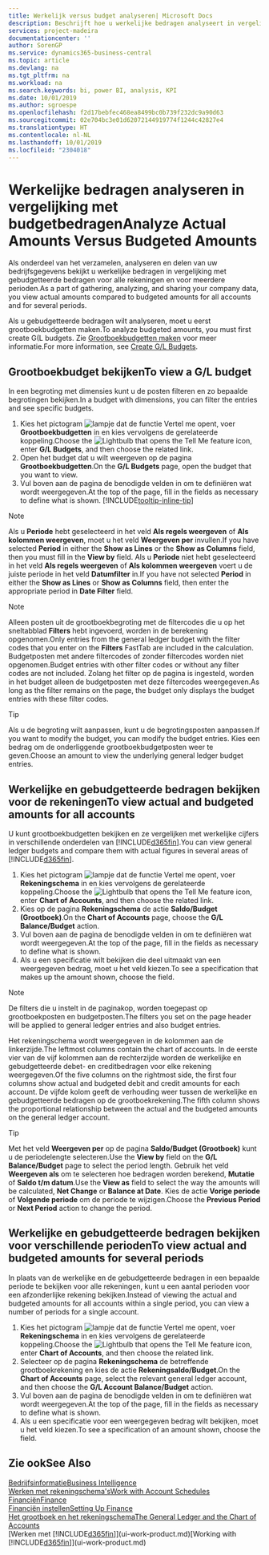 ```yaml
---
title: Werkelijk versus budget analyseren| Microsoft Docs
description: Beschrijft hoe u werkelijke bedragen analyseert in vergelijking met budgetbedragen.
services: project-madeira
documentationcenter: ''
author: SorenGP
ms.service: dynamics365-business-central
ms.topic: article
ms.devlang: na
ms.tgt_pltfrm: na
ms.workload: na
ms.search.keywords: bi, power BI, analysis, KPI
ms.date: 10/01/2019
ms.author: sgroespe
ms.openlocfilehash: f2d17bebfec468ea8499bc0b739f232dc9a90d63
ms.sourcegitcommit: 02e704bc3e01d62072144919774f1244c42827e4
ms.translationtype: HT
ms.contentlocale: nl-NL
ms.lasthandoff: 10/01/2019
ms.locfileid: "2304018"
---
```

# <a name="analyze-actual-amounts-versus-budgeted-amounts"></a><span data-ttu-id="f947b-103">Werkelijke bedragen analyseren in vergelijking met budgetbedragen</span><span class="sxs-lookup"><span data-stu-id="f947b-103">Analyze Actual Amounts Versus Budgeted Amounts</span></span>
<span data-ttu-id="f947b-104">Als onderdeel van het verzamelen, analyseren en delen van uw bedrijfsgegevens bekijkt u werkelijke bedragen in vergelijking met gebudgetteerde bedragen voor alle rekeningen en voor meerdere perioden.</span><span class="sxs-lookup"><span data-stu-id="f947b-104">As a part of gathering, analyzing, and sharing your company data, you view actual amounts compared to budgeted amounts for all accounts and for several periods.</span></span>

<span data-ttu-id="f947b-105">Als u gebudgetteerde bedragen wilt analyseren, moet u eerst grootboekbudgetten maken.</span><span class="sxs-lookup"><span data-stu-id="f947b-105">To analyze budgeted amounts, you must first create G(L budgets.</span></span> <span data-ttu-id="f947b-106">Zie [Grootboekbudgetten maken](finance-how-create-budgets.md) voor meer informatie.</span><span class="sxs-lookup"><span data-stu-id="f947b-106">For more information, see [Create G/L Budgets](finance-how-create-budgets.md).</span></span>

## <a name="to-view-a-gl-budget"></a><span data-ttu-id="f947b-107">Grootboekbudget bekijken</span><span class="sxs-lookup"><span data-stu-id="f947b-107">To view a G/L budget</span></span>
<span data-ttu-id="f947b-108">In een begroting met dimensies kunt u de posten filteren en zo bepaalde begrotingen bekijken.</span><span class="sxs-lookup"><span data-stu-id="f947b-108">In a budget with dimensions, you can filter the entries and see specific budgets.</span></span>

1. <span data-ttu-id="f947b-109">Kies het pictogram ![lampje dat de functie Vertel me opent](media/ui-search/search_small.png "Vertel me wat u wilt doen"), voer **Grootboekbudgetten** in en kies vervolgens de gerelateerde koppeling.</span><span class="sxs-lookup"><span data-stu-id="f947b-109">Choose the ![Lightbulb that opens the Tell Me feature](media/ui-search/search_small.png "Tell me what you want to do") icon, enter **G/L Budgets**, and then choose the related link.</span></span>
2. <span data-ttu-id="f947b-110">Open het budget dat u wilt weergeven op de pagina **Grootboekbudgetten**.</span><span class="sxs-lookup"><span data-stu-id="f947b-110">On the **G/L Budgets** page, open the budget that you want to view.</span></span>  
3. <span data-ttu-id="f947b-111">Vul boven aan de pagina de benodigde velden in om te definiëren wat wordt weergegeven.</span><span class="sxs-lookup"><span data-stu-id="f947b-111">At the top of the page, fill in the fields as necessary to define what is shown.</span></span> [!INCLUDE[tooltip-inline-tip](includes/tooltip-inline-tip_md.md)]

> [!NOTE]  
>   <span data-ttu-id="f947b-112">Als u **Periode** hebt geselecteerd in het veld **Als regels weergeven** of **Als kolommen weergeven**, moet u het veld **Weergeven per** invullen.</span><span class="sxs-lookup"><span data-stu-id="f947b-112">If you have selected **Period** in either the **Show as Lines** or the **Show as Columns** field, then you must fill in the **View by** field.</span></span> <span data-ttu-id="f947b-113">Als u **Periode** niet hebt geselecteerd in het veld **Als regels weergeven** of **Als kolommen weergeven** voert u de juiste periode in het veld **Datumfilter** in.</span><span class="sxs-lookup"><span data-stu-id="f947b-113">If you have not selected **Period** in either the **Show as Lines** or **Show as Columns** field, then enter the appropriate period in **Date Filter** field.</span></span>  

> [!NOTE]  
>   <span data-ttu-id="f947b-114">Alleen posten uit de grootboekbegroting met de filtercodes die u op het sneltabblad **Filters** hebt ingevoerd, worden in de berekening opgenomen.</span><span class="sxs-lookup"><span data-stu-id="f947b-114">Only entries from the general ledger budget with the filter codes that you enter on the **Filters** FastTab are included in the calculation.</span></span> <span data-ttu-id="f947b-115">Budgetposten met andere filtercodes of zonder filtercodes worden niet opgenomen.</span><span class="sxs-lookup"><span data-stu-id="f947b-115">Budget entries with other filter codes or without any filter codes are not included.</span></span> <span data-ttu-id="f947b-116">Zolang het filter op de pagina is ingesteld, worden in het budget alleen de budgetposten met deze filtercodes weergegeven.</span><span class="sxs-lookup"><span data-stu-id="f947b-116">As long as the filter remains on the page, the budget only displays the budget entries with these filter codes.</span></span>  

> [!TIP]  
>   <span data-ttu-id="f947b-117">Als u de begroting wilt aanpassen, kunt u de begrotingsposten aanpassen.</span><span class="sxs-lookup"><span data-stu-id="f947b-117">If you want to modify the budget, you can modify the budget entries.</span></span> <span data-ttu-id="f947b-118">Kies een bedrag om de onderliggende grootboekbudgetposten weer te geven.</span><span class="sxs-lookup"><span data-stu-id="f947b-118">Choose an amount to view the underlying general ledger budget entries.</span></span>

## <a name="to-view-actual-and-budgeted-amounts-for-all-accounts"></a><span data-ttu-id="f947b-119">Werkelijke en gebudgetteerde bedragen bekijken voor de rekeningen</span><span class="sxs-lookup"><span data-stu-id="f947b-119">To view actual and budgeted amounts for all accounts</span></span>  
<span data-ttu-id="f947b-120">U kunt grootboekbudgetten bekijken en ze vergelijken met werkelijke cijfers in verschillende onderdelen van [!INCLUDE[d365fin](includes/d365fin_md.md)].</span><span class="sxs-lookup"><span data-stu-id="f947b-120">You can view general ledger budgets and compare them with actual figures in several areas of [!INCLUDE[d365fin](includes/d365fin_md.md)].</span></span>

1. <span data-ttu-id="f947b-121">Kies het pictogram ![lampje dat de functie Vertel me opent](media/ui-search/search_small.png "Vertel me wat u wilt doen"), voer **Rekeningschema** in en kies vervolgens de gerelateerde koppeling.</span><span class="sxs-lookup"><span data-stu-id="f947b-121">Choose the ![Lightbulb that opens the Tell Me feature](media/ui-search/search_small.png "Tell me what you want to do") icon, enter **Chart of Accounts**, and then choose the related link.</span></span>  
2. <span data-ttu-id="f947b-122">Kies op de pagina **Rekeningschema** de actie **Saldo/Budget (Grootboek)**.</span><span class="sxs-lookup"><span data-stu-id="f947b-122">On the **Chart of Accounts** page, choose the **G/L Balance/Budget** action.</span></span>
3. <span data-ttu-id="f947b-123">Vul boven aan de pagina de benodigde velden in om te definiëren wat wordt weergegeven.</span><span class="sxs-lookup"><span data-stu-id="f947b-123">At the top of the page, fill in the fields as necessary to define what is shown.</span></span>  
4. <span data-ttu-id="f947b-124">Als u een specificatie wilt bekijken die deel uitmaakt van een weergegeven bedrag, moet u het veld kiezen.</span><span class="sxs-lookup"><span data-stu-id="f947b-124">To see a specification that makes up the amount shown, choose the field.</span></span>  

> [!NOTE]  
>   <span data-ttu-id="f947b-125">De filters die u instelt in de paginakop, worden toegepast op grootboekposten en budgetposten.</span><span class="sxs-lookup"><span data-stu-id="f947b-125">The filters you set on the page header will be applied to general ledger entries and also budget entries.</span></span>

<span data-ttu-id="f947b-126">Het rekeningschema wordt weergegeven in de kolommen aan de linkerzijde.</span><span class="sxs-lookup"><span data-stu-id="f947b-126">The leftmost columns contain the chart of accounts.</span></span> <span data-ttu-id="f947b-127">In de eerste vier van de vijf kolommen aan de rechterzijde worden de werkelijke en gebudgetteerde debet- en creditbedragen voor elke rekening weergegeven.</span><span class="sxs-lookup"><span data-stu-id="f947b-127">Of the five columns on the rightmost side, the first four columns show actual and budgeted debit and credit amounts for each account.</span></span> <span data-ttu-id="f947b-128">De vijfde kolom geeft de verhouding weer tussen de werkelijke en gebudgetteerde bedragen op de grootboekrekening.</span><span class="sxs-lookup"><span data-stu-id="f947b-128">The fifth column shows the proportional relationship between the actual and the budgeted amounts on the general ledger account.</span></span>  

> [!TIP]  
>   <span data-ttu-id="f947b-129">Met het veld **Weergeven per** op de pagina **Saldo/Budget (Grootboek)** kunt u de periodelengte selecteren.</span><span class="sxs-lookup"><span data-stu-id="f947b-129">Use the **View by** field on the **G/L Balance/Budget** page to select the period length.</span></span> <span data-ttu-id="f947b-130">Gebruik het veld **Weergeven als** om te selecteren hoe bedragen worden berekend, **Mutatie** of **Saldo t/m datum**.</span><span class="sxs-lookup"><span data-stu-id="f947b-130">Use the **View as** field to select the way the amounts will be calculated, **Net Change** or **Balance at Date**.</span></span> <span data-ttu-id="f947b-131">Kies de actie **Vorige periode** of **Volgende periode** om de periode te wijzigen.</span><span class="sxs-lookup"><span data-stu-id="f947b-131">Choose the **Previous Period** or **Next Period** action to change the period.</span></span>  

## <a name="to-view-actual-and-budgeted-amounts-for-several-periods"></a><span data-ttu-id="f947b-132">Werkelijke en gebudgetteerde bedragen bekijken voor verschillende perioden</span><span class="sxs-lookup"><span data-stu-id="f947b-132">To view actual and budgeted amounts for several periods</span></span>  
<span data-ttu-id="f947b-133">In plaats van de werkelijke en de gebudgetteerde bedragen in een bepaalde periode te bekijken voor alle rekeningen, kunt u een aantal perioden voor een afzonderlijke rekening bekijken.</span><span class="sxs-lookup"><span data-stu-id="f947b-133">Instead of viewing the actual and budgeted amounts for all accounts within a single period, you can view a number of periods for a single account.</span></span>  

1. <span data-ttu-id="f947b-134">Kies het pictogram ![lampje dat de functie Vertel me opent](media/ui-search/search_small.png "Vertel me wat u wilt doen"), voer **Rekeningschema** in en kies vervolgens de gerelateerde koppeling.</span><span class="sxs-lookup"><span data-stu-id="f947b-134">Choose the ![Lightbulb that opens the Tell Me feature](media/ui-search/search_small.png "Tell me what you want to do") icon, enter **Chart of Accounts**, and then choose the related link.</span></span>  
2. <span data-ttu-id="f947b-135">Selecteer op de pagina **Rekeningschema** de betreffende grootboekrekening en kies de actie **Rekeningsaldo/Budget**.</span><span class="sxs-lookup"><span data-stu-id="f947b-135">On the **Chart of Accounts** page, select the relevant general ledger account, and then choose the **G/L Account Balance/Budget** action.</span></span>  
3. <span data-ttu-id="f947b-136">Vul boven aan de pagina de benodigde velden in om te definiëren wat wordt weergegeven.</span><span class="sxs-lookup"><span data-stu-id="f947b-136">At the top of the page, fill in the fields as necessary to define what is shown.</span></span>   
4. <span data-ttu-id="f947b-137">Als u een specificatie voor een weergegeven bedrag wilt bekijken, moet u het veld kiezen.</span><span class="sxs-lookup"><span data-stu-id="f947b-137">To see a specification of an amount shown, choose the field.</span></span>  

## <a name="see-also"></a><span data-ttu-id="f947b-138">Zie ook</span><span class="sxs-lookup"><span data-stu-id="f947b-138">See Also</span></span>
[<span data-ttu-id="f947b-139">Bedrijfsinformatie</span><span class="sxs-lookup"><span data-stu-id="f947b-139">Business Intelligence</span></span>](bi.md)  
[<span data-ttu-id="f947b-140">Werken met rekeningschema's</span><span class="sxs-lookup"><span data-stu-id="f947b-140">Work with Account Schedules</span></span>](bi-how-work-account-schedule.md)  
[<span data-ttu-id="f947b-141">Financiën</span><span class="sxs-lookup"><span data-stu-id="f947b-141">Finance</span></span>](finance.md)  
[<span data-ttu-id="f947b-142">Financiën instellen</span><span class="sxs-lookup"><span data-stu-id="f947b-142">Setting Up Finance</span></span>](finance-setup-finance.md)  
[<span data-ttu-id="f947b-143">Het grootboek en het rekeningschema</span><span class="sxs-lookup"><span data-stu-id="f947b-143">The General Ledger and the Chart of Accounts</span></span>](finance-general-ledger.md)  
<span data-ttu-id="f947b-144">[Werken met [!INCLUDE[d365fin](includes/d365fin_md.md)]](ui-work-product.md)</span><span class="sxs-lookup"><span data-stu-id="f947b-144">[Working with [!INCLUDE[d365fin](includes/d365fin_md.md)]](ui-work-product.md)</span></span>  

